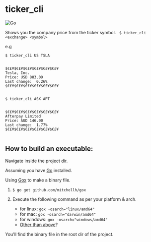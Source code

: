 # ticker_cli
![Go](https://github.com/prashantwosti/ticker_cli/workflows/Go/badge.svg?branch=master)

Shows you the company price from the ticker symbol.
` $ ticker_cli <exchange> <symbol>`

e.g 
```
$ ticker_cli US TSLA


$€£¥$€£¥$€£¥$€£¥$€£¥$€£¥
Tesla, Inc.
Price: USD 883.09
Last change:  0.26%
$€£¥$€£¥$€£¥$€£¥$€£¥$€£¥


$ ticker_cli ASX APT


$€£¥$€£¥$€£¥$€£¥$€£¥$€£¥
Afterpay Limited
Price: AUD 146.00
Last change:  1.77%
$€£¥$€£¥$€£¥$€£¥$€£¥$€£¥


```

## How to build an executable:
Navigate inside the project dir.

Assuming you have [Go](https://golang.org/) installed.

Using [Gox](https://github.com/mitchellh/gox) to make a binary file.

1. `$ go get github.com/mitchellh/gox`

2. Execute the following command as per your platform & arch.
   - for linux: `gox -osarch="linux/amd64"`
   - for mac: `gox -osarch="darwin/amd64"`
   - for windows: `gox -osarch="windows/amd64"`
   - [Other than above](https://github.com/mitchellh/gox#usage)?

You'll find the binary file in the root dir of the project.
